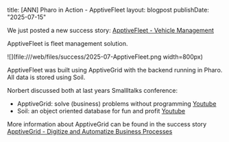 title: [ANN] Pharo in Action - ApptiveFleet
layout: blogpost
publishDate: "2025-07-15"

We just posted a new success story: [ApptiveFleet - Vehicle Management](https://pharo.org/success/ApptiveFleet.html)

ApptiveFleet is fleet management solution. 

![](file:///web/files/success/2025-07-ApptiveFleet.png width=800px)

ApptiveFleet was built using ApptiveGrid with the backend running in Pharo. All data is stored using Soil.

Norbert discussed both at last years Smallltalks conference:

- ApptiveGrid: solve (business) problems without programming [Youtube](https://www.youtube.com/watch?v=aPtsGswPJAc)
- Soil: an object oriented database for fun and profit [Youtube](https://www.youtube.com/watch?v=JWY5HCUlX_4)

More information about ApptiveGrid can be found in the success story [ApptiveGrid - Digitize and Automatize Business Processes](https://pharo.org/success/ApptiveGrid.html)


